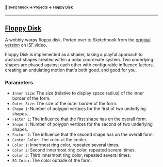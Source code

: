 #### <sup>:notebook: [sketchbook](/) → [Projects](../) → Floppy Disk</sup>
---

## [Floppy Disk](http://flatpickles.com/sketchbook/#floppy-disk)

A wobbly warpy floppy disk. Ported over to Sketchbook from the [original version](https://editor.isf.video/shaders/62506e017917e40014095a49) on ISF.video.

Floppy Disk is implemented as a shader, taking a playful approach to abstract shapes created within a polar coordinate system. Two underlying shapes are phased against each other with configurable influence factors, creating an undulating motion that's both good, and good for you.

### Parameters

* `Inner Size`: The size (relative to display space radius) of the inner border of the form.
* `Outer Size`: The size of the outer border of the form.
* `Shape 1`: Number of polygon vertices for the first of two underlying shapes.
* `Factor 1`: The influence that the first shape has on the overall form.
* `Shape 2`: Number of polygon vertices for the second of two underlying shapes.
* `Factor 2`: The influence that the second shape has on the overall form.
* `Center Color`: The color at the center.
* `Color 1`: Innermost ring color, repeated several times.
* `Color 2`: Second innermost ring color, repeated several times.
* `Color 3`: Third innermost ring color, repeated several times.
* `BG Color`: The color outside of the form.